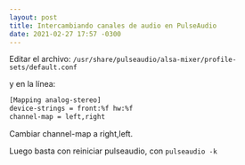 ```yaml
---
layout: post
title: Intercambiando canales de audio en PulseAudio
date: 2021-02-27 17:57 -0300
---
```


Editar el archivo: `/usr/share/pulseaudio/alsa-mixer/profile-sets/default.conf`

y en la línea:

```bash
[Mapping analog-stereo]
device-strings = front:%f hw:%f
channel-map = left,right
```

Cambiar channel-map a right,left.

Luego basta con reiniciar pulseaudio, con `pulseaudio -k`
